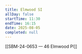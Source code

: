 ```yaml
---
title: Elmwood SI
allDay: false
startTime: 11:30
endTime: 16:15
date: 2025-08-05
completed: null
---
```

[[SBM-24-0653 — 46 Elmwood Pl]]